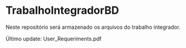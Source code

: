# TrabalhoIntegradorBD
Neste repositório será armazenado os arquivos do trabalho integrador.

Último update: User_Requeriments.pdf
